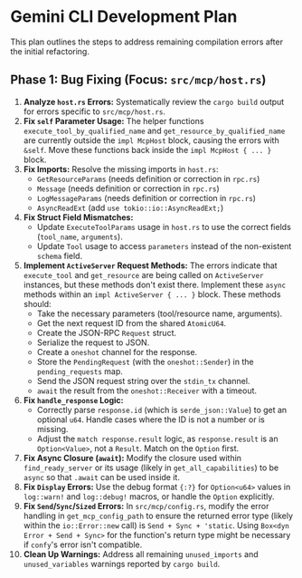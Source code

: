 # Gemini CLI Development Plan

This plan outlines the steps to address remaining compilation errors after the initial refactoring.

## Phase 1: Bug Fixing (Focus: `src/mcp/host.rs`)

1.  **Analyze `host.rs` Errors:** Systematically review the `cargo build` output for errors specific to `src/mcp/host.rs`.
2.  **Fix `self` Parameter Usage:** The helper functions `execute_tool_by_qualified_name` and `get_resource_by_qualified_name` are currently outside the `impl McpHost` block, causing the errors with `&self`. Move these functions back inside the `impl McpHost { ... }` block.
3.  **Fix Imports:** Resolve the missing imports in `host.rs`:
    *   `GetResourceParams` (needs definition or correction in `rpc.rs`)
    *   `Message` (needs definition or correction in `rpc.rs`)
    *   `LogMessageParams` (needs definition or correction in `rpc.rs`)
    *   `AsyncReadExt` (add `use tokio::io::AsyncReadExt;`)
4.  **Fix Struct Field Mismatches:**
    *   Update `ExecuteToolParams` usage in `host.rs` to use the correct fields (`tool_name`, `arguments`).
    *   Update `Tool` usage to access `parameters` instead of the non-existent `schema` field.
5.  **Implement `ActiveServer` Request Methods:** The errors indicate that `execute_tool` and `get_resource` are being called on `ActiveServer` instances, but these methods don't exist there. Implement these `async` methods within an `impl ActiveServer { ... }` block. These methods should:
    *   Take the necessary parameters (tool/resource name, arguments).
    *   Get the next request ID from the shared `AtomicU64`.
    *   Create the JSON-RPC `Request` struct.
    *   Serialize the request to JSON.
    *   Create a `oneshot` channel for the response.
    *   Store the `PendingRequest` (with the `oneshot::Sender`) in the `pending_requests` map.
    *   Send the JSON request string over the `stdin_tx` channel.
    *   `await` the result from the `oneshot::Receiver` with a timeout.
6.  **Fix `handle_response` Logic:**
    *   Correctly parse `response.id` (which is `serde_json::Value`) to get an optional `u64`. Handle cases where the ID is not a number or is missing.
    *   Adjust the `match response.result` logic, as `response.result` is an `Option<Value>`, not a `Result`. Match on the `Option` first.
7.  **Fix Async Closure (`await`):** Modify the closure used within `find_ready_server` or its usage (likely in `get_all_capabilities`) to be `async` so that `.await` can be used inside it.
8.  **Fix `Display` Errors:** Use the debug format `{:?}` for `Option<u64>` values in `log::warn!` and `log::debug!` macros, or handle the `Option` explicitly.
9.  **Fix `Send`/`Sync`/`Sized` Errors:** In `src/mcp/config.rs`, modify the error handling in `get_mcp_config_path` to ensure the returned error type (likely within the `io::Error::new` call) is `Send + Sync + 'static`. Using `Box<dyn Error + Send + Sync>` for the function's return type might be necessary if `confy`'s error isn't compatible.
10. **Clean Up Warnings:** Address all remaining `unused_imports` and `unused_variables` warnings reported by `cargo build`. 